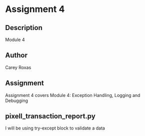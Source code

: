 # Assignment 4

## Description

Module 4

## Author

Carey Roxas
## Assignment

Assignment 4 covers Module 4: Exception Handling, Logging and Debugging 

## pixell_transaction_report.py

I will be using try-except block to validate a data
